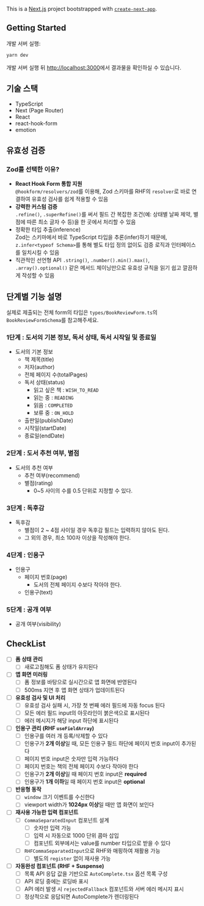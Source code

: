 This is a [Next.js](https://nextjs.org) project bootstrapped with [`create-next-app`](https://nextjs.org/docs/pages/api-reference/create-next-app).

## Getting Started

개발 서버 실행:

```bash
yarn dev
```

개발 서버 실행 뒤 [http://localhost:3000](http://localhost:3000)에서 결과물을 확인하실 수 있습니다.

## 기술 스택

- TypeScript
- Next (Page Router)
- React
- react-hook-form
- emotion

## 유효성 검증

### Zod를 선택한 이유?

- **React Hook Form 통합 지원**  
  `@hookform/resolvers/zod`를 이용해, Zod 스키마를 RHF의 `resolver`로 바로 연결하여 유효성 검사를 쉽게 적용할 수 있음
- **강력한 커스텀 검증**  
  `.refine()`, `.superRefine()`를 써서 필드 간 복잡한 조건(예: 상태별 날짜 제약, 별점에 따른 최소 글자 수 등)을 한 곳에서 처리할 수 있음
- 정확한 타입 추출(inference)  
  Zod는 스키마에서 바로 TypeScript 타입을 추론(infer)하기 때문에, `z.infer<typeof Schema>`를 통해 별도 타입 정의 없이도 검증 로직과 인터페이스를 일치시킬 수 있음
- 직관적인 선언형 API
  `.string()`, `.number().min().max()`, `.array().optional()` 같은 메서드 체이닝만으로 유효성 규칙을 읽기 쉽고 깔끔하게 작성할 수 있음

## 단계별 기능 설명

실제로 제출되는 전체 form의 타입은 `types/BookReviewForm.ts`의 `BookReviewFormSchema`를 참고해주세요.

### 1단계 : 도서의 기본 정보, 독서 상태, 독서 시작일 및 종료일

- 도서의 기본 정보
  - 책 제목(title)
  - 저자(author)
  - 전체 페이지 수(totalPages)
  - 독서 상태(status)
    - 읽고 싶은 책 : `WISH_TO_READ`
    - 읽는 중 : `READING`
    - 읽음 : `COMPLETED`
    - 보류 중 : `ON_HOLD`
  - 출판일(publishDate)
  - 시작일(startDate)
  - 종료일(endDate)

### 2단계 : 도서 추천 여부, 별점

- 도서의 추천 여부
  - 추천 여부(recommend)
  - 별점(rating)
    - 0~5 사이의 수를 0.5 단위로 지정할 수 있다.

### 3단계 : 독후감

- 독후감
  - 별점이 2 ~ 4점 사이일 경우 독후감 필드는 입력하지 않아도 된다.
  - 그 외의 경우, 최소 100자 이상을 작성해야 한다.

### 4단계 : 인용구

- 인용구
  - 페이지 번호(page)
    - 도서의 전체 페이지 수보다 작아야 한다.
  - 인용구(text)

### 5단계 : 공개 여부

- 공개 여부(visibility)

## CheckList

- [ ] **폼 상태 관리**
  - [ ] 새로고침해도 폼 상태가 유지된다

- [ ] **앱 화면 미러링**
  - [ ] 폼 정보를 바탕으로 실시간으로 앱 화면에 반영된다
  - [ ] 500ms 지연 후 앱 화면 상태가 업데이트된다

- [ ] **유효성 검사 및 UI 처리**
  - [ ] 유효성 검사 실패 시, 가장 첫 번째 에러 필드에 자동 focus 된다
  - [ ] 모든 에러 필드 input의 아웃라인이 붉은색으로 표시된다
  - [ ] 에러 메시지가 해당 input 하단에 표시된다

- [ ] **인용구 관리 (RHF `useFieldArray`)**
  - [ ] 인용구를 여러 개 등록/삭제할 수 있다
  - [ ] 인용구가 **2개 이상**일 때, 모든 인용구 필드 하단에 페이지 번호 input이 추가된다
  - [ ] 페이지 번호 input은 숫자만 입력 가능하다
  - [ ] 페이지 번호는 책의 전체 페이지 수보다 작아야 한다
  - [ ] 인용구가 **2개 이상**일 때 페이지 번호 input은 **required**
  - [ ] 인용구가 **1개 이하**일 때 페이지 번호 input은 **optional**

- [ ] **반응형 동작**
  - [ ] `window` 크기 이벤트를 수신한다
  - [ ] viewport width가 **1024px 이상**일 때만 앱 화면이 보인다

- [ ] **재사용 가능한 입력 컴포넌트**
  - [ ] `CommaSeparatedInput` 컴포넌트 설계
    - [ ] 숫자만 입력 가능
    - [ ] 입력 시 자동으로 1000 단위 콤마 삽입
    - [ ] 컴포넌트 외부에서는 value를 number 타입으로 받을 수 있다
  - [ ] `RHFCommaSeparatedInput`으로 RHF와 매핑하여 재활용 가능
    - [ ] 별도의 `register` 없이 재사용 가능

- [ ] **자동완성 컴포넌트 (RHF + Suspense)**
  - [ ] 목록 API 응답 값을 기반으로 `AutoComplete.tsx` 옵션 목록 구성
  - [ ] API 로딩 중에는 로딩바 표시
  - [ ] API 에러 발생 시 `rejectedFallback` 컴포넌트와 서버 에러 메시지 표시
  - [ ] 정상적으로 응답되면 AutoComplete가 렌더링된다
